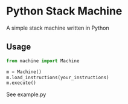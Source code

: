 # Python Stack Machine

A simple stack machine written in Python

## Usage
```python
from machine import Machine

m = Machine()
m.load_instructions(your_instructions)
m.execute()
```
See example.py
